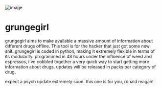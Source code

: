![image](https://user-images.githubusercontent.com/90430427/133144972-43750b63-0dec-43c5-bf7b-3eaa5dfde134.png)

# grungegirl
grungegirl aims to make available a massive amount of information about different drugs offline. This tool is for the hacker that just got some new shit. grungegirl is coded in python, making it extremely flexible in terms of its modularity. programmed in 48 hours under the influence of weed and espressos, i've cobbled together a very quick way to start getting more information about drugs. updates will be released in packs per category of drug. 

expect a psych update extremely soon. this one is for you, ronald reagan!
